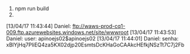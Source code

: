 1. npm run build
2.

[13/04/17 11:43:44] Daniel: ftp://waws-prod-cq1-009.ftp.azurewebsites.windows.net/site/wwwroot
[13/04/17 11:43:53] Daniel: user: apinoejs02\$apinoejs02
[13/04/17 11:44:01] Daniel: senha: xBlYjHq7PliEQ4za5KX02djp20EsmtsDcKHaGoCAAkcHEfkjNSzTt7C7j2Fb
